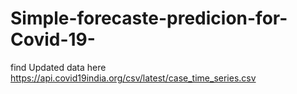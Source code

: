 # Simple-forecaste-predicion-for-Covid-19-
find Updated data here 	https://api.covid19india.org/csv/latest/case_time_series.csv
